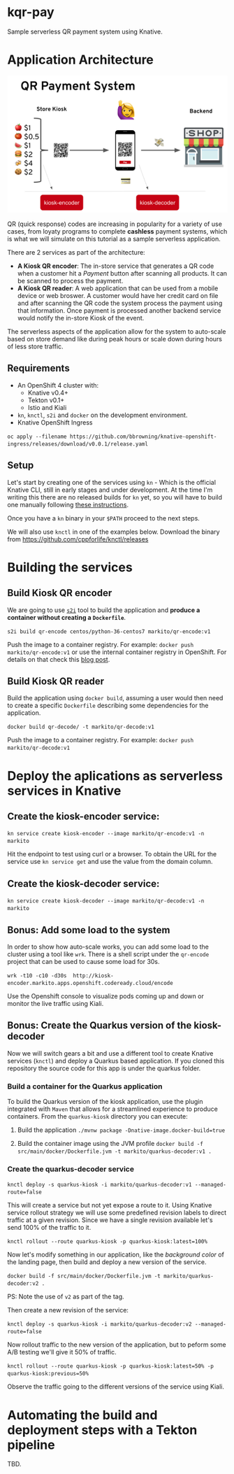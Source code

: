 # kqr-pay
Sample serverless QR payment system using Knative.

# Application Architecture

![Architecture Diagram](img/arch.png?raw=true "Architecture Diagram")

QR (quick response) codes are increasing in popularity for a variety of use cases, from loyaty programs to complete **cashless** payment systems, which is what we will simulate on this tutorial as a sample serverless application.

There are 2 services as part of the architecture:

- **A Kiosk QR encoder**: The in-store service that generates a QR code when a customer hit a *Payment* button after scanning all products. It can be scanned to process the payment.
- **A Kiosk QR reader**: A web application that can be used from a mobile device or web broswer. A customer would have her credit card on file and after scanning the QR code the system process the payment using that information. Once payment is processed another backend service would notify the in-store Kiosk of the event. 

The serverless aspects of the application allow for the system to auto-scale based on store demand like during peak hours or scale down during hours of less store traffic.

## Requirements

- An OpenShift 4 cluster with:
    - Knative v0.4+ 
    - Tekton v0.1+
    - Istio and Kiali
- `kn`, `knctl`, `s2i` and `docker` on the development environment.
- Knative OpenShift Ingress 

`oc apply --filename https://github.com/bbrowning/knative-openshift-ingress/releases/download/v0.0.1/release.yaml`

## Setup 
Let's start by creating one of the services using `kn` - Which is the official Knative CLI, still in early stages and under development. At the time I'm writing this there are no released builds for `kn` yet, so you will have to build one manually following [these instructions](https://github.com/knative/client/blob/master/DEVELOPMENT.md#building-knative-client).

Once you have a `kn` binary in your `$PATH` proceed to the next steps. 

We will also use `knctl` in one of the examples below. Download the binary from https://github.com/cppforlife/knctl/releases

# Building the services

## Build Kiosk QR encoder

We are going to use [`s2i`](https://github.com/openshift/source-to-image) tool to build the application and **produce a container without creating a `Dockerfile`**. 

`s2i build qr-encode centos/python-36-centos7 markito/qr-encode:v1`

Push the image to a container registry. For example: `docker push markito/qr-encode:v1` or use the internal container registry in OpenShift. For details on that check this [blog post](https://blog.openshift.com/getting-started-docker-registry/). 

## Build Kiosk QR reader 

Build the application using `docker build`, assuming a user would then need to create a specific `Dockerfile` describing some dependencies for the application.

`docker build qr-decode/ -t markito/qr-decode:v1`

Push the image to a container registry. For example: `docker push markito/qr-decode:v1`

# Deploy the aplications as serverless services in Knative

## Create the kiosk-encoder service:

`kn service create kiosk-encoder --image markito/qr-encode:v1 -n markito`

Hit the endpoint to test using curl or a browser. To obtain the URL for the service use `kn service get` and use the value from the domain column. 

## Create the kiosk-decoder service: 

`kn service create kiosk-decoder --image markito/qr-decode:v1 -n markito`

## Bonus: Add some load to the system

In order to show how auto-scale works, you can add some load to the cluster using a tool like `wrk`.  There is a shell script under the `qr-encode` project that can be used to cause some load for 30s.

`wrk -t10 -c10 -d30s  http://kiosk-encoder.markito.apps.openshift.codeready.cloud/encode`

Use the Openshift console to visualize pods coming up and down or monitor the live traffic using Kiali. 

## Bonus: Create the Quarkus version of the kiosk-decoder

Now we will switch gears a bit and use a different tool to create Knative services (`knctl`) and deploy a Quarkus based application. If you cloned this repository the source code for this app is under the quarkus folder.

### Build a container for the Quarkus application

To build the Quarkus version of the kiosk application, use the plugin integrated with `Maven` that allows for a streamlined experience to produce containers.  From the `quarkus-kiosk` directory you can execute:

1. Build the application
`./mvnw package -Dnative-image.docker-build=true`

2. Build the container image using the JVM profile
`docker build -f src/main/docker/Dockerfile.jvm -t markito/quarkus-decoder:v1 .`

### Create the quarkus-decoder service

`knctl deploy -s quarkus-kiosk -i markito/quarkus-decoder:v1 --managed-route=false`

This will create a service but not yet expose a route to it. Using Knative service rollout strategy we will use some predefined revision labels to direct traffic at a given revision. Since we have a single revision available let's send 100% of the traffic to it.

`knctl rollout --route quarkus-kiosk -p quarkus-kiosk:latest=100%`

Now let's modify something in our application, like the *background color* of the landing page, then build and deploy a new version of the service.

`docker build -f src/main/docker/Dockerfile.jvm -t markito/quarkus-decoder:v2 .`

PS: Note the use of `v2` as part of the tag.

Then create a new revision of the service:

`knctl deploy -s quarkus-kiosk -i markito/quarkus-decoder:v2 --managed-route=false`

Now rollout traffic to the new version of the application, but to peform some A/B testing we'll give it 50% of traffic.

`knctl rollout --route quarkus-kiosk -p quarkus-kiosk:latest=50% -p quarkus-kiosk:previous=50%`

Observe the traffic going to the different versions of the service using Kiali.

# Automating the build and deployment steps with a Tekton pipeline 

TBD.

<!-- 
# Bonus 2: Create a Function using Azure Functions

Initiate project 

```
func init --worker-runtime python --docker
Writing .gitignore
Writing host.json
Writing local.settings.json
Writing /Users/markito/projects/redhat/summit2019/whatdevs/kqr-pay/azf/.vscode/extensions.json
Writing Dockerfile
Writing .dockerignore
```

Create Function

```
func function new --name taxCalc --language python
Select a template:
1. Azure Blob Storage trigger
2. Azure Cosmos DB trigger
3. Azure Event Grid trigger
4. Azure Event Hub trigger
5. HTTP trigger
6. Azure Queue Storage trigger
7. Azure Service Bus Queue trigger
8. Azure Service Bus Topic trigger
9. Timer trigger
Choose option: 5
HTTP trigger``` 
 -->
